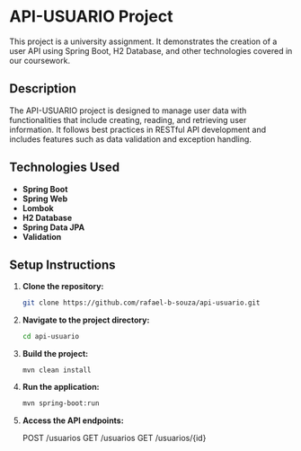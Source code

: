 # API-USUARIO Project

This project is a university assignment. It demonstrates the creation of a user API using Spring Boot, H2 Database, and other technologies covered in our coursework.

## Description

The API-USUARIO project is designed to manage user data with functionalities that include creating, reading, and retrieving user information. It follows best practices in RESTful API development and includes features such as data validation and exception handling.

## Technologies Used

- **Spring Boot**
- **Spring Web**
- **Lombok**
- **H2 Database**
- **Spring Data JPA**
- **Validation**


## Setup Instructions

1. **Clone the repository:**

   ```bash
   git clone https://github.com/rafael-b-souza/api-usuario.git
   ```

2. **Navigate to the project directory:**
    ```bash
    cd api-usuario
    ```

3. **Build the project:**

    ```bahs
    mvn clean install
    ```

4. **Run the application:**

    ```bash
    mvn spring-boot:run
    ```

5. **Access the API endpoints:**

    POST /usuarios
    GET /usuarios
    GET /usuarios/{id}
